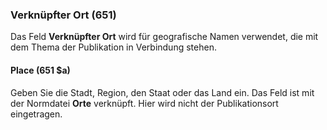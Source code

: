 ### Verknüpfter Ort (651)

Das Feld **Verknüpfter Ort** wird für geografische Namen verwendet, die mit dem Thema der Publikation in Verbindung stehen.

#### Place (651 $a)

Geben Sie die Stadt, Region, den Staat oder das Land ein. Das Feld ist mit der Normdatei **Orte** verknüpft. Hier wird nicht der Publikationsort eingetragen.
